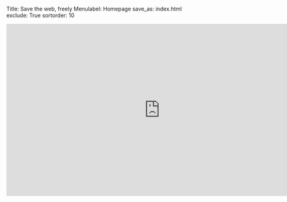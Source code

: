 Title: Save the web, freely
Menulabel: Homepage
save_as: index.html
exclude: True
sortorder: 10

<div style="text-align:center">
<iframe src="https://player.vimeo.com/video/167435064" width="800" height="450" frameborder="0" webkitallowfullscreen mozallowfullscreen allowfullscreen></iframe>
</div>

